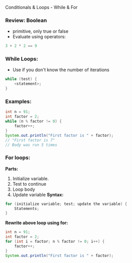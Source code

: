Conditionals & Loops - While & For

### Review: Boolean
- primitive, only true or false
- Evaluate using operators:
```java
3 + 2 * 2 == 9
```

### While Loops:
- Use if you don't know the number of iterations
```java
while (test) {
	<statement>;
}
```

### Examples:
```java
int n = 91;
int factor = 2;
while (n % factor != 0) {
	factor++;
}
System.out.println("First factor is " + factor);
// "First factor is 7"
// Body was run 5 times
```

### For loops:
__Parts:__
1. Initialize variable.
2. Test to continue
3. Loop body
4. Update variable
__Syntax:__
```java
for (initialize variable; test; update the variable) {
	Statements;
}
```
__Rewrite above loop using for:__
```java
int n = 91;
int factor = 2;
for (int i = factor; n % factor != 0; i++) {
	factor++;
}
System.out.println("First factor is " + factor);
```